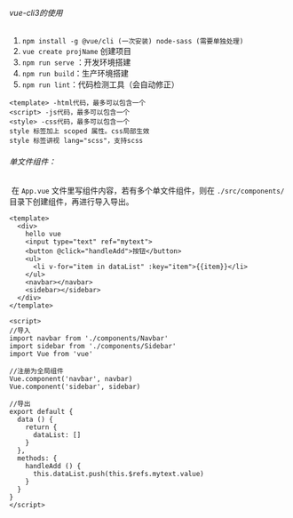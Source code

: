 ###### vue-cli3的使用

1. `npm install -g @vue/cli (一次安装) node-sass (需要单独处理)`
2. `vue create projName` 创建项目
3. `npm run serve` ：开发环境搭建
4. `npm run build`：生产环境搭建
5. `npm run lint`：代码检测工具（会自动修正）

```
<template> -html代码，最多可以包含一个
<script> -js代码，最多可以包含一个
<style> -css代码，最多可以包含一个
style 标签加上 scoped 属性。css局部生效
style 标签讲视 lang="scss"，支持scss
```



###### 单文件组件：

​		在 `App.vue` 文件里写组件内容，若有多个单文件组件，则在 `./src/components/` 目录下创建组件，再进行导入导出。

```vue
<template>
  <div>
    hello vue
    <input type="text" ref="mytext">
    <button @click="handleAdd">按钮</button>
    <ul>
      <li v-for="item in dataList" :key="item">{{item}}</li>
    </ul>
    <navbar></navbar>
    <sidebar></sidebar>
  </div>
</template>

<script>
//导入
import navbar from './components/Navbar'
import sidebar from './components/Sidebar'
import Vue from 'vue'

//注册为全局组件
Vue.component('navbar', navbar)
Vue.component('sidebar', sidebar)

//导出
export default {
  data () {
    return {
      dataList: []
    }
  },
  methods: {
    handleAdd () {
      this.dataList.push(this.$refs.mytext.value)
    }
  }
}
</script>
```

